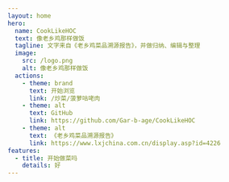 ```yaml
---
layout: home
hero:
  name: CookLikeHOC
  text: 像老乡鸡那样做饭
  tagline: 文字来自《老乡鸡菜品溯源报告》，并做归纳、编辑与整理
  image:
    src: /logo.png
    alt: 像老乡鸡那样做饭
  actions:
    - theme: brand
      text: 开始浏览
      link: /炒菜/菠萝咕咾肉
    - theme: alt
      text: GitHub
      link: https://github.com/Gar-b-age/CookLikeHOC
    - theme: alt
      text: 《老乡鸡菜品溯源报告》
      link: https://www.lxjchina.com.cn/display.asp?id=4226
features:
  - title: 开始做菜吗
    details: 好
---
```

